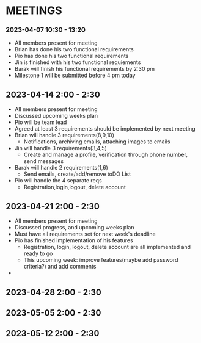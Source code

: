 # MEETINGS

### 2023-04-07 10:30 - 13:20
 * All members present for meeting
 * Brian has done his two functional requirements
 * Pio has done his two functional requirements
 * Jin is finished with his two functional requiements
 * Barak will finish his functional requirements by 2:30 pm 
 * Milestone 1 will be submitted before 4 pm today

## 2023-04-14 2:00 - 2:30
 * All members present for meeting
 * Discussed upcoming weeks plan
 * Pio will be team lead
 * Agreed at least 3 requirements should be implemented by next meeting 
 * Brian will handle 3 requirements(8,9,10)
   * Notifications, archiving emails, attaching images to emails
 * Jin will handle 3 requirements(3,4,5)
   * Create and manage a profile, verification through phone number, send messages
 * Barak will handle 2 requirements(1,6)
   * Send emails, create/add/remove toDO List
 * Pio will handle the 4 separate reqs
   * Registration,login,logout, delete account
 
## 2023-04-21 2:00 - 2:30
  * All members present for meeting
  * Discussed progress, and upcoming weeks plan
  * Must have all requirements set for next week's deadline
  * Pio has finished implementation of his features
    * Registration, login, logout, delete account are all implemented and ready to go
    * This upcoming week: improve features(maybe add password criteria?) and add comments
  *

## 2023-04-28 2:00 - 2:30

## 2023-05-05 2:00 - 2:30

## 2023-05-12 2:00 - 2:30


